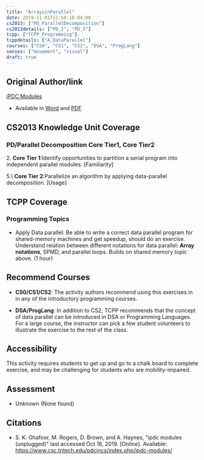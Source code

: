 ```yaml
---
title: "ArraysinParallel"
date: 2019-11-01T11:58:18-04:00
cs2013: ["PD_ParallelDecomposition"]
cs2013details: ["PD_2", "PD_5"]
tcpp: ["TCPP_Programming"]
tcppdetails: ["A_DataParallel"]
courses: ["CS0", "CS1", "CS2", "DSA", "ProgLang"]
senses: ["movement", "visual"]
draft: true
---
```


## Original Author/link
[iPDC Modules](https://www.csc.tntech.edu/pdcincs/index.php/ipdc-modules/)

* Available in [Word](https://www.csc.tntech.edu/pdcincs/resources/modules/unplugged/arrays/Arrays%20in%20Parallel.docx) and [PDF](https://www.csc.tntech.edu/pdcincs/resources/modules/unplugged/arrays/Arrays%20in%20Parallel.pdf)

## CS2013 Knowledge Unit Coverage

### PD/Parallel Decomposition Core Tier1, Core Tier2



2\. **Core Tier 1**:Identify opportunities to partition a serial program into independent parallel modules. [Familiarity]

5.\ **Core Tier 2**:Parallelize an algorithm by applying data-parallel decomposition. [Usage]


## TCPP Coverage

### Programming Topics

* Apply Data parallel: Be able to write a correct data parallel program 
  for shared-memory machines and get speedup, should do an exercise. 
  Understand relation between different notations for data parallel: 
  **Array notations**, SPMD, and parallel loops. Builds on shared memory 
  topic above. (1 hour)


## Recommend Courses
* **CS0/CS1/CS2**: The activity authors recommend using this exercises in 
  in any of the introductory programming courses.

* **DSA/ProgLang**: In addition to CS2, TCPP recommends that the concept of 
  data parallel can be introduced in DSA or Programming Languages. For a large 
  course, the instructor can pick a few student volunteers to illustrate the 
  exercise to the rest of the class. 

## Accessibility 

This activity requires students to get up and go to a chalk board to complete 
exercise, and may be challenging for students who are mobility-impaired. 

## Assessment

* Unknown (None found)

## Citations

* S. K. Ghafoor, M. Rogers, D. Brown, and A. Haynes, "ipdc modules (unplugged)" 
  last accessed Oct 16, 2019. [Online]. Available: https://www.csc.tntech.edu/pdcincs/index.php/ipdc-modules/
